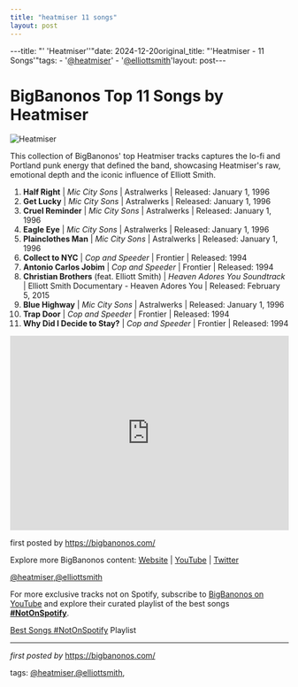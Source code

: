 ```yaml
---
title: "heatmiser 11 songs"
layout: post
---
```

---title: "' 'Heatmiser''"date: 2024-12-20original_title: "'Heatmiser - 11 Songs'"tags:  - '[@heatmiser](/tags/heatmiser/)'  - '[@elliottsmith](/tags/elliottsmith/)'layout: post---<h1>BigBanonos Top 11 Songs by Heatmiser</h1><img src="https://tinnitist.com/wp-content/uploads/2023/10/Heatmiser-H.jpg" alt="Heatmiser"> <p>This collection of BigBanonos' top Heatmiser tracks captures the lo-fi and Portland punk energy that defined the band, showcasing Heatmiser's raw, emotional depth and the iconic influence of Elliott Smith.</p> <ol> <li><strong>Half Right</strong> | <em>Mic City Sons</em> | Astralwerks | Released: January 1, 1996</li> <li><strong>Get Lucky</strong> | <em>Mic City Sons</em> | Astralwerks | Released: January 1, 1996</li> <li><strong>Cruel Reminder</strong> | <em>Mic City Sons</em> | Astralwerks | Released: January 1, 1996</li> <li><strong>Eagle Eye</strong> | <em>Mic City Sons</em> | Astralwerks | Released: January 1, 1996</li> <li><strong>Plainclothes Man</strong> | <em>Mic City Sons</em> | Astralwerks | Released: January 1, 1996</li> <li><strong>Collect to NYC</strong> | <em>Cop and Speeder</em> | Frontier | Released: 1994</li> <li><strong>Antonio Carlos Jobim</strong> | <em>Cop and Speeder</em> | Frontier | Released: 1994</li> <li><strong>Christian Brothers</strong> (feat. Elliott Smith) | <em>Heaven Adores You Soundtrack</em> | Elliott Smith Documentary - Heaven Adores You | Released: February 5, 2015</li> <li><strong>Blue Highway</strong> | <em>Mic City Sons</em> | Astralwerks | Released: January 1, 1996</li> <li><strong>Trap Door</strong> | <em>Cop and Speeder</em> | Frontier | Released: 1994</li> <li><strong>Why Did I Decide to Stay?</strong> | <em>Cop and Speeder</em> | Frontier | Released: 1994</li></ol> <div> <iframe src="https://open.spotify.com/embed/playlist/0mWwVDJnIvR0GfAkGy7a2O?utm_source=generator" width="100%" height="352" frameborder="0" allowfullscreen="" allow="autoplay; clipboard-write; encrypted-media; fullscreen; picture-in-picture" loading="lazy"></iframe></div> <p>first posted by <a href="https://bigbanonos.com/">https://bigbanonos.com/</a></p> <div> <p>Explore more BigBanonos content: <a href="https://bigbanonos.com/">Website</a> | <a href="https://www.youtube.com/[@BigBanonos](/tags/BigBanonos/)">YouTube</a> | <a href="https://x.com/bigbanonos">Twitter</a></p></div> <!-- Tags --><p>[@heatmiser](/tags/heatmiser/),[@elliottsmith](/tags/elliottsmith/)</p> <!--Subscribe and Playlist Links--><div>    <p>For more exclusive tracks not on Spotify, subscribe to <a href="https://www.youtube.com/[@BigBanonos](/tags/BigBanonos/)" target="_blank">BigBanonos on YouTube</a> and explore their curated playlist of the best songs <strong>[#NotOnSpotify](/tags/NotOnSpotify/)</strong>.</p>    <p><a href="https://www.youtube.com/playlist?list=PLtuNtuTatqI0kFahUCbtbfenC_ET5O_tr" target="_blank">Best Songs [#NotOnSpotify](/tags/NotOnSpotify/) Playlist<br /></a></p></div><hr /><p><em>first posted by</em> <a href="https://bigbanonos.com/" rel="noopener" target="_new">https://bigbanonos.com/</a></p><p>tags: [@heatmiser](/tags/heatmiser/),[@elliottsmith](/tags/elliottsmith/),</p>